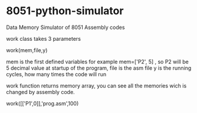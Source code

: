# 8051-python-simulator
Data Memory Simulator of 8051 Assembly codes

work class takes 3 parameters

work(mem,file,y)

mem is the first defined variables for example mem=['P2', 5] ,  so P2 will be 5 decimal value at startup of the program,
file is the asm file
y is the running cycles, how many times the code will run


work function returns memory array, you can see all the memories wich is changed by assembly code.

work([['P1',0]],'prog.asm',100)
